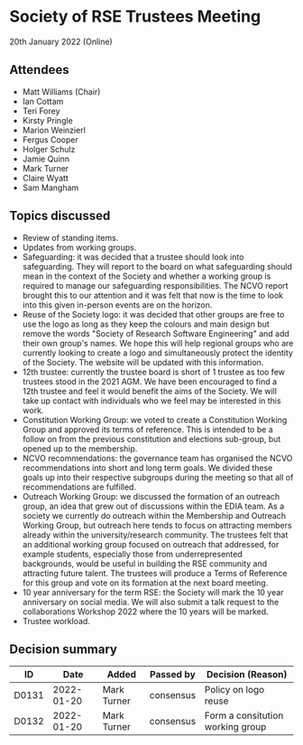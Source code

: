 # Society of RSE Trustees Meeting

20th January 2022 (Online)

## Attendees

   - Matt Williams (Chair)
   - Ian Cottam
   - Teri Forey
   - Kirsty Pringle
   - Marion Weinzierl
   - Fergus Cooper
   - Holger Schulz
   - Jamie Quinn
   - Mark Turner
   - Claire Wyatt
   - Sam Mangham


## Topics discussed

   - Review of standing items.
   - Updates from working groups.
   - Safeguarding: it was decided that a trustee should look into safeguarding.
     They will report to the board on what safeguarding should mean in the context
     of the Society and whether a working group is required to manage our
     safeguarding responsibilities. The NCVO report brought this to our attention
     and it was felt that now is the time to look into this given in-person events
     are on the horizon.
   - Reuse of the Society logo: it was decided that other groups are free to use
     the logo as long as they keep the colours and main design but remove the
     words "Society of Research Software Engineering" and add their own group's
     names. We hope this will help regional groups who are currently looking to
     create a logo and simultaneously protect the identity of the Society.
     The website will be updated with this information.
   - 12th trustee: currently the trustee board is short of 1 trustee as too few
     trustees stood in the 2021 AGM. We have been encouraged to find a 12th
     trustee and feel it would benefit the aims of the Society. We will take up
     contact with individuals who we feel may be interested in this work.
   - Constitution Working Group: we voted to create a Constitution Working Group
     and approved its terms of reference. This is intended to be a follow on from
     the previous constitution and elections sub-group, but opened up to the
     membership.
   - NCVO recommendations: the governance team has organised the NCVO recommendations
     into short and long term goals. We divided these goals up into their
     respective subgroups during the meeting so that all of recommendations are
     fulfilled.
   - Outreach Working Group: we discussed the formation of an outreach group,
     an idea that grew out of discussions within the EDIA team. As a society
     we currently do outreach within the Membership and Outreach Working Group,
     but outreach here tends to focus on attracting members already within
     the university/research community. The trustees felt that an additional
     working group focused on outreach that addressed, for example students,
     especially those from underrepresented backgrounds, would be useful in
     building the RSE community and attracting future talent. The trustees will
     produce a Terms of Reference for this group and vote on its formation
     at the next board meeting.
   - 10 year anniversary for the term RSE: the Society will mark the 10 year
     anniversary on social media. We will also submit a talk request to
     the collaborations Workshop 2022 where the 10 years will be marked.
   - Trustee workload.

## Decision summary

| ID  | Date       | Added       | Passed by | Decision (Reason)                                                                                                                                                                                                          |
|-----|------------|-------------|-----------|----------------------------------------------------------------------------------------------------------------------------------------------------------------------------------------------------------------------------|
| D0131 | 2022-01-20 | Mark Turner | consensus | Policy on logo reuse |
| D0132 | 2022-01-20 | Mark Turner | consensus | Form a consitution working group |
